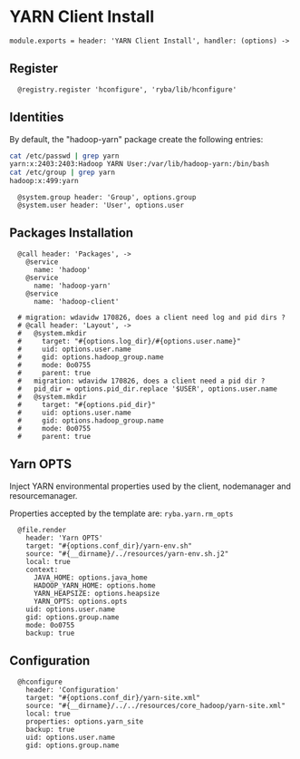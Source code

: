 
# YARN Client Install

    module.exports = header: 'YARN Client Install', handler: (options) ->

## Register

      @registry.register 'hconfigure', 'ryba/lib/hconfigure'

## Identities

By default, the "hadoop-yarn" package create the following entries:

```bash
cat /etc/passwd | grep yarn
yarn:x:2403:2403:Hadoop YARN User:/var/lib/hadoop-yarn:/bin/bash
cat /etc/group | grep yarn
hadoop:x:499:yarn
```

      @system.group header: 'Group', options.group
      @system.user header: 'User', options.user

## Packages Installation

      @call header: 'Packages', ->
        @service
          name: 'hadoop'
        @service
          name: 'hadoop-yarn'
        @service
          name: 'hadoop-client'

      # migration: wdavidw 170826, does a client need log and pid dirs ?
      # @call header: 'Layout', ->
      #   @system.mkdir
      #     target: "#{options.log_dir}/#{options.user.name}"
      #     uid: options.user.name
      #     gid: options.hadoop_group.name
      #     mode: 0o0755
      #     parent: true
      #   migration: wdavidw 170826, does a client need a pid dir ?
      #   pid_dir = options.pid_dir.replace '$USER', options.user.name
      #   @system.mkdir
      #     target: "#{options.pid_dir}"
      #     uid: options.user.name
      #     gid: options.hadoop_group.name
      #     mode: 0o0755
      #     parent: true

## Yarn OPTS

Inject YARN environmental properties used by the client, nodemanager and
resourcemanager.

Properties accepted by the template are: `ryba.yarn.rm_opts`   

      @file.render
        header: 'Yarn OPTS'
        target: "#{options.conf_dir}/yarn-env.sh"
        source: "#{__dirname}/../resources/yarn-env.sh.j2"
        local: true
        context:
          JAVA_HOME: options.java_home
          HADOOP_YARN_HOME: options.home
          YARN_HEAPSIZE: options.heapsize
          YARN_OPTS: options.opts
        uid: options.user.name
        gid: options.group.name
        mode: 0o0755
        backup: true

## Configuration

      @hconfigure
        header: 'Configuration'
        target: "#{options.conf_dir}/yarn-site.xml"
        source: "#{__dirname}/../../resources/core_hadoop/yarn-site.xml"
        local: true
        properties: options.yarn_site
        backup: true
        uid: options.user.name
        gid: options.group.name
